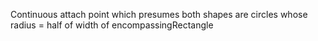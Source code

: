 Continuous attach point which presumes both shapes are circles whose radius = half of width of encompassingRectangle